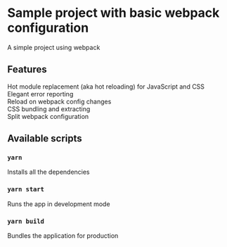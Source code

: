 # Sample project with basic webpack configuration

A simple project using webpack

## Features

Hot module replacement (aka hot reloading) for JavaScript and CSS  
Elegant error reporting  
Reload on webpack config changes  
CSS bundling and extracting  
Split webpack configuration

## Available scripts

### `yarn`

Installs all the dependencies

### `yarn start`

Runs the app in development mode

### `yarn build`

Bundles the application for production
